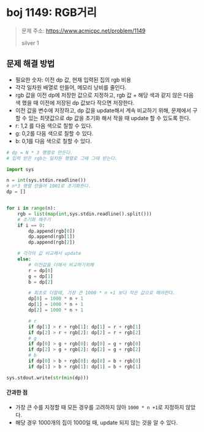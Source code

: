 # boj 1149: RGB거리 
> 문제 주소: https://www.acmicpc.net/problem/1149
> 
> silver 1


## 문제 해결 방법

- 필요한 숫자: 이전 dp 값, 현재 입력된 집의 rgb 비용
- 각각 일차원 배열로 만들어, 메모리 낭비를 줄인다.
- rgb 값을 이전 dp에 저장한 값으로 지정하고, 
  rgb 값 + 해당 색과 같지 않은 다음 색 했을 때 이전에 저장된 dp 값보다 작으면 저장한다.
- 이전 값을 변수에 저장하고, dp 값을 update해서 계속 비교하기 위해, 문제에서 구할 수 있는 최댓값으로 dp 값을 초기화 해서
작을 때 update 할 수 있도록 한다.
- r: 1,2 를 다음 색으로 칠할 수 있다.
- g: 0,2를 다음 색으로 칠할 수 있다.
- b: 0,1를 다음 색으로 칠할 수 있다.
```python
# dp = N * 3 행렬로 만든다.
# 입력 받은 rgb는 일차원 행렬로 그때 그때 받는다.

import sys

n = int(sys.stdin.readline())
# n*3 행렬 만들어 1001로 초기화한다.
dp = []


for i in range(n):
    rgb = list(map(int,sys.stdin.readline().split()))
    # 초기화 해주기
    if i == 0:
        dp.append(rgb[0])
        dp.append(rgb[1])
        dp.append(rgb[2])

    # 각각의 값 비교해서 update
    else:
        # 이전값을 더해서 비교하기위해
        r = dp[0]
        g = dp[1]
        b = dp[2]

        # 최초로 더할때, 가장 큰 1000 * n +1 보다 작은 값으로 해야한다.
        dp[0] = 1000 * n + 1
        dp[1] = 1000 * n + 1
        dp[2] = 1000 * n + 1

        # r 
        if dp[1] > r + rgb[1]: dp[1] = r + rgb[1]
        if dp[2] > r + rgb[2]: dp[2] = r + rgb[2]
        # g
        if dp[0] > g + rgb[0]: dp[0] = g + rgb[0]
        if dp[2] > g + rgb[2]: dp[2] = g + rgb[2]
        # b
        if dp[0] > b + rgb[0]: dp[0] = b + rgb[0]
        if dp[1] > b + rgb[1]: dp[1] = b + rgb[1]

sys.stdout.write(str(min(dp)))
```

#### 간과한 점
- 가장 큰 수를 지정할 때 모든 경우를 고려하지 않아 `1000 * n +1`로 지정하지 않았다.
- 해당 경우 1000개의 집이 1000일 때, update 되지 않는 것을 알 수 있다.
